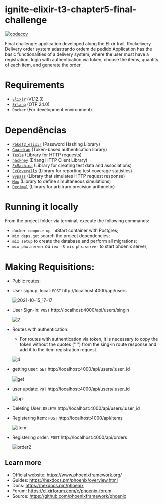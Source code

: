 # ignite-elixir-t3-chapter5-final-challenge
[![codecov](https://codecov.io/gh/bruguedes/ignite-elixir-t3-chapter5-final-challenge/branch/main/graph/badge.svg?token=KAXHYM1ZC8)](https://codecov.io/gh/bruguedes/ignite-elixir-t3-chapter5-final-challenge)

Final challenge: application developed along the Elixir trail, Rockelivery Delivery order system
adastrando ordem de pedido
Application has the basic functionalities of a delivery system, where the user must have a registration, login with authentication via token, choose the items, quantity of each item, and generate the order.

# Requirements
  * [`Elixir`](https://github.com/elixir-lang/elixir) (v1.12.3)
  * [`Erlang`](https://www.erlang.org/) (OTP 24.0)
  * `Docker` (For development environment)

# Dependências
  * [`Pbkdf2_elixir`](https://github.com/riverrun/pbkdf2_elixir) (Password Hashing Library)
  * [`Guardian`](https://github.com/riverrun/pbkdf2_elixir) (Token-based authentication library)
  * [`Tesla`](https://github.com/teamon/tesla) (Library for HTTP requests)
  * [`hackney`](https://github.com/benoitc/hackney) (Erlang HTTP Client Library)
  * [`ExMachina`](https://github.com/thoughtbot/ex_machina) (Library for creating test data and associations)
  * [`ExCoveralls`](https://github.com/parroty/excoveralls) (Library for reporting test coverage statistics)
  * [`Bypass`](https://github.com/PSPDFKit-labs/bypass) (Library that simulates HTTP request response)
  * [`Mox`](https://github.com/dashbitRequisitionsco/mox) (Library to define simultaneous simulations)
  * [`Decimal`](https://github.com/ericmj/decimal) (Library for arbitrary precision arithmetic)

# Running it locally
From the project folder via terminal, execute the following commands: 
  * `docker-compose up -d`Start container with Postgres;
  * `mix deps.get` search the project dependencies;
  * `mix setup` to create the database and perform all migrations;
  * `mix phx.server` ou  `iex -S mix phx.server` to start phoenix server;

# Making Requisitions:
* Public routes:
 * User signup:
    local: `POST` http://localhost:4000/api/users

   ![2021-10-15_17-17](https://user-images.githubusercontent.com/13700771/137559675-9e832a47-eb15-4690-be74-1024b2d749fe.png)
 
 * User Sign-in: 
    `POST` http://localhost:4000/api/users/singin
    
    ![2](https://user-images.githubusercontent.com/13700771/137561020-e8561080-d448-40ea-b3b0-e83c7eb693af.png)

* Routes with authentication:
  * For routes with authentication via token, it is necessary to copy the token without the quotes (" ") from the sing-in route response and add it to the item registration request.
    
  ![4](https://user-images.githubusercontent.com/13700771/137562094-d2c5a9c6-c41d-4c58-a6f7-c6db7b3a0f28.png)

 * getting user: 
    `GET` http://localhost:4000/api/users/:user_id
    
    ![get](https://user-images.githubusercontent.com/13700771/137562947-be4f285c-ae7a-478a-99d2-669ddb87d107.png)

 * user update: 
    `PUT` http://localhost:4000/api/users/:user_id
    
    ![up](https://user-images.githubusercontent.com/13700771/137562772-7b0cba39-a97b-4ee1-ab54-8fc569392b50.png)

 * Deleting User: 
    `DELETE` http://localhost:4000/api/users/:user_id

 * Registering item: 
   `POST` http://localhost:4000/api/items
   
   ![item](https://user-images.githubusercontent.com/13700771/137562215-1ea0d42d-ac59-480c-b500-17c3476b7089.png)
 * Registering order: 
   `POST` http://localhost:4000/api/orders
   
   ![order2](https://user-images.githubusercontent.com/13700771/137574322-ea2ce651-7d21-4597-a4d9-e80dd87e2676.png)

## Learn more

  * Official website: https://www.phoenixframework.org/
  * Guides: https://hexdocs.pm/phoenix/overview.html
  * Docs: https://hexdocs.pm/phoenix
  * Forum: https://elixirforum.com/c/phoenix-forum
  * Source: https://github.com/phoenixframework/phoenix

